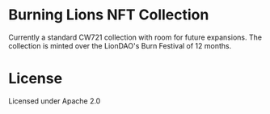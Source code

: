 # Burning Lions NFT Collection
Currently a standard CW721 collection with room for future expansions. The collection is minted over the LionDAO's Burn Festival of 12 months.

# License
Licensed under Apache 2.0
